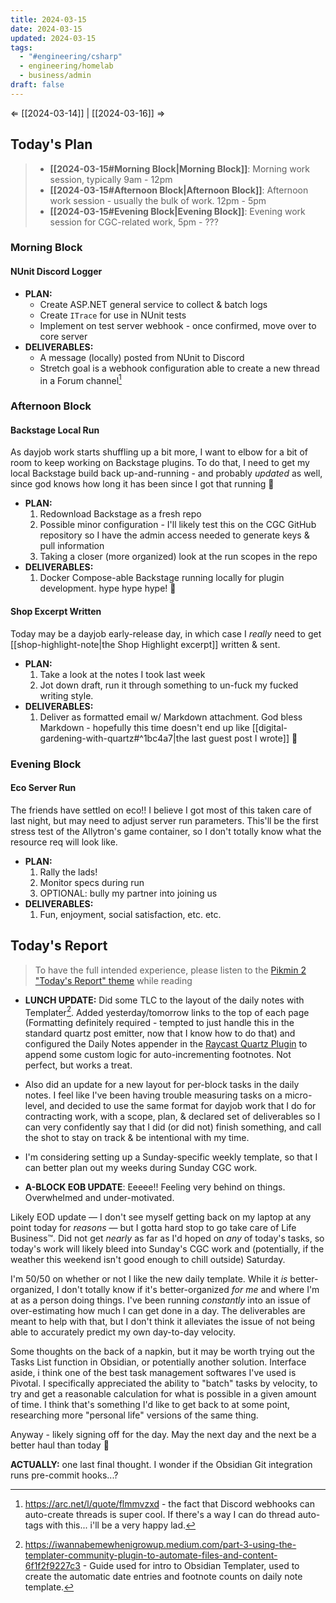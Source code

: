 ```yaml
---
title: 2024-03-15
date: 2024-03-15
updated: 2024-03-15
tags:
  - "#engineering/csharp"
  - engineering/homelab
  - business/admin
draft: false
---
```

⇐ [[2024-03-14]] |  [[2024-03-16]] ⇒

## Today's Plan

> - **[[2024-03-15#Morning Block|Morning Block]]**: Morning work session, typically 9am - 12pm
> - **[[2024-03-15#Afternoon Block|Afternoon Block]]**: Afternoon work session - usually the bulk of work. 12pm - 5pm
> - **[[2024-03-15#Evening Block|Evening Block]]**: Evening work session for CGC-related work, 5pm - ???

### Morning Block

#### NUnit Discord Logger

- **PLAN:** 
	- Create ASP.NET general service to collect & batch logs
	- Create `ITrace` for use in NUnit tests
	- Implement on test server webhook - once confirmed, move over to core server
- **DELIVERABLES:**
	- A message (locally) posted from NUnit to Discord
	- Stretch goal is a webhook configuration able to create a new thread in a Forum channel[^3]
### Afternoon Block

#### Backstage Local Run

As dayjob work starts shuffling up a bit more, I want to elbow for a bit of room to keep working on Backstage plugins. To do that, I need to get my local Backstage build back up-and-running - and probably *updated* as well, since god knows how long it has been since I got that running 😬

- **PLAN:** 
	1. Redownload Backstage as a fresh repo
	2. Possible minor configuration - I'll likely test this on the CGC GitHub repository so I have the admin access needed to generate keys & pull information
	3. Taking a closer (more organized) look at the run scopes in the repo
- **DELIVERABLES:** 
	1. Docker Compose-able Backstage running locally for plugin development. hype hype hype! 🎉

#### Shop Excerpt Written

Today may be a dayjob early-release day, in which case I *really* need to get [[shop-highlight-note|the Shop Highlight excerpt]] written & sent.

- **PLAN:** 
	1. Take a look at the notes I took last week
	2. Jot down draft, run it through something to un-fuck my fucked writing style.
- **DELIVERABLES:** 
	1. Deliver as formatted email w/ Markdown attachment. God bless Markdown - hopefully this time doesn't end up like [[digital-gardening-with-quartz#^1bc4a7|the last guest post I wrote]] 😬
	
### Evening Block

#### Eco Server Run

The friends have settled on eco!! I believe I got most of this taken care of last night, but may need to adjust server run parameters. This'll be the first stress test of the Allytron's game container, so I don't totally know what the resource req will look like.

- **PLAN:** 
	1. Rally the lads!
	2. Monitor specs during run
	3. OPTIONAL: bully my partner into joining us
- **DELIVERABLES:** 
	1. Fun, enjoyment, social satisfaction, etc. etc.

## Today's Report

> To have the full intended experience, please listen to the [Pikmin 2 "Today's Report" theme](https://www.youtube.com/watch?v=l1fCmKZnq3U&list=PLwyW5mbdZMGN8mGTqvDhsBs37SW4TkHcw&index=85) while reading

- **LUNCH UPDATE:** Did some TLC to the layout of the daily notes with Templater[^2]. Added yesterday/tomorrow links to the top of each page (Formatting definitely required - tempted to just handle this in the standard quartz post emitter, now that I know how to do that) and configured the Daily Notes appender in the [Raycast Quartz Plugin](https://raycast.com/KevinBatdorf/obsidian) to append some custom logic for auto-incrementing footnotes. Not perfect, but works a treat.
- Also did an update for a new layout for per-block tasks in the daily notes. I feel like I've been having trouble measuring tasks on a micro-level, and decided to use the same format for dayjob work that I do for contracting work, with a scope, plan, & declared set of deliverables so I can very confidently say that I did (or did not) finish something, and call the shot to stay on track & be intentional with my time.
- I'm considering setting up a Sunday-specific weekly template, so that I can better plan out my weeks during Sunday CGC work.

- **A-BLOCK EOB UPDATE**: Eeeee!! Feeling very behind on things. Overwhelmed and under-motivated.

Likely EOD update — I don't see myself getting back on my laptop at any point today for *reasons* — but I gotta hard stop to go take care of Life Business™. Did not get *nearly* as far as I'd hoped on *any* of today's tasks, so today's work will likely bleed into Sunday's CGC work and (potentially, if the weather this weekend isn't good enough to chill outside) Saturday.

I'm 50/50 on whether or not I like the new daily template. While it *is* better-organized, I don't totally know if it's better-organized *for me* and where I'm at as a person doing things. I've been running *constantly* into an issue of over-estimating how much I can get done in a day. The deliverables are meant to help with that, but I don't think it alleviates the issue of not being able to accurately predict my own day-to-day velocity.

Some thoughts on the back of a napkin, but it may be worth trying out the Tasks List function in Obsidian, or potentially another solution. Interface aside, i think one of the best task management softwares I've used is Pivotal. I specifically appreciated the ability to "batch" tasks by velocity, to try and get a reasonable calculation for what is possible in a given amount of time. I think that's something I'd like to get back to at some point, researching more "personal life" versions of the same thing.

Anyway - likely signing off for the day. May the next day and the next be a better haul than today 🙏

**ACTUALLY:** one last final thought. I wonder if the Obsidian Git integration runs pre-commit hooks...?

[^1]: [[caveat-lector|caveat lector]] — This is a daily note! I don't actively maintain any information in daily notes, so please be cautious in following any advice here.
[^2]: https://iwannabemewhenigrowup.medium.com/part-3-using-the-templater-community-plugin-to-automate-files-and-content-6f1f2f9227c3 - Guide used for intro to Obsidian Templater, used to create the automatic date entries and footnote counts on daily note template.
[^3]: https://arc.net/l/quote/flmmvzxd - the fact that Discord webhooks can auto-create threads is super cool. If there's a way I can do thread auto-tags with this... i'll be a very happy lad.
[^4]: https://www.urlencoder.org/ - the world runs on people who have made random web-hosted tools.
[^5]: https://notes.nicolevanderhoeven.com/How+to+publish+Obsidian+notes+with+Quartz+on+GitHub+Pages - a very good resource for Quartz static hosting. I like her writing style! Also it is a bit funny to me that this page about using Quartz is hosted on Obsidian Publish